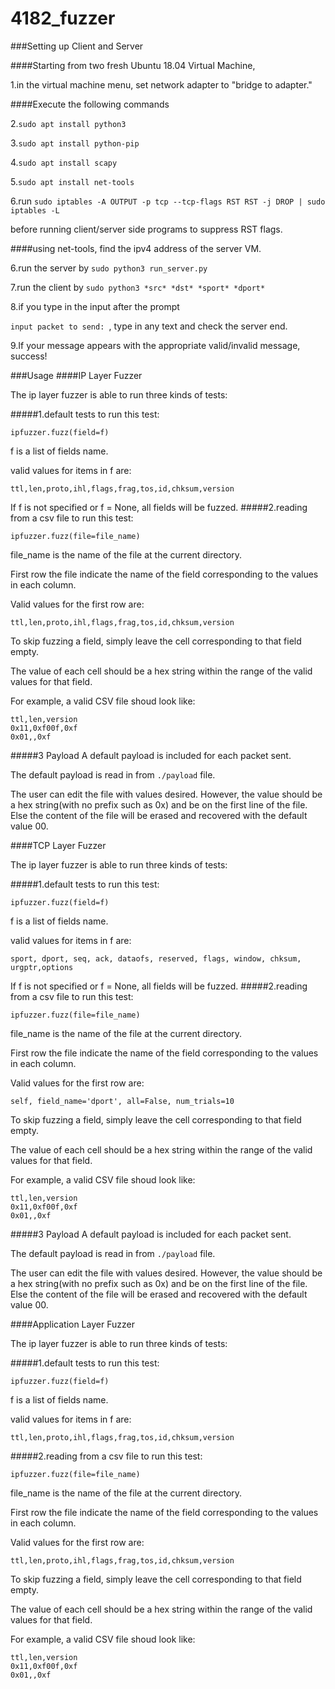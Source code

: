 # 4182_fuzzer

###Setting up Client and Server

####Starting from two fresh Ubuntu 18.04 Virtual Machine,

1.in the virtual machine menu, set network adapter to "bridge to adapter."

####Execute the following commands

2.```sudo apt install python3```

3.```sudo apt install python-pip```

4.```sudo apt install scapy```

5.```sudo apt install net-tools```

6.run 
```sudo iptables -A OUTPUT -p tcp --tcp-flags RST RST -j DROP | sudo iptables -L```

before running client/server side programs to suppress RST flags.

####using net-tools, find the ipv4 address of the server VM.

6.run the server by ```sudo python3 run_server.py```

7.run the client by ```sudo python3 *src* *dst* *sport* *dport*```

8.if you type in the input after the prompt

```input packet to send: ```, type in any text and check the server end.

9.If your message appears with the appropriate valid/invalid message, success!

###Usage
####IP Layer Fuzzer

The ip layer fuzzer is able to run three kinds of tests:

#####1.default tests
to run this test:

    
    ipfuzzer.fuzz(field=f)
    

f is a list of fields name.

valid values for items in f are:


    ttl,len,proto,ihl,flags,frag,tos,id,chksum,version

If f is not specified or f = None, all fields will be fuzzed.
#####2.reading from a csv file
to run this test:

    
    ipfuzzer.fuzz(file=file_name)

file_name is the name of the file at the current directory.

First row the file indicate the name of the field corresponding to the values in each column.

Valid values for the first row are:


    ttl,len,proto,ihl,flags,frag,tos,id,chksum,version



To skip fuzzing a field, simply leave the cell corresponding to that field empty.

The value of each cell should be a hex string within the range of the valid values for that field.

For example, a valid CSV file shoud look like:


    ttl,len,version
    0x11,0xf00f,0xf
    0x01,,0xf

#####3 Payload
A default payload is included for each packet sent.

The default payload is read in from ```./payload``` file.

The user can edit the file with values desired. However, the value should be a hex string(with no prefix such as 0x) and be on the first line of the file.
Else the content of the file will be erased and recovered with the default value 00.

####TCP Layer Fuzzer

The ip layer fuzzer is able to run three kinds of tests:

#####1.default tests
to run this test:

    
    ipfuzzer.fuzz(field=f)
    

f is a list of fields name.

valid values for items in f are:


    sport, dport, seq, ack, dataofs, reserved, flags, window, chksum, urgptr,options

If f is not specified or f = None, all fields will be fuzzed.
#####2.reading from a csv file
to run this test:

    
    ipfuzzer.fuzz(file=file_name)

file_name is the name of the file at the current directory.

First row the file indicate the name of the field corresponding to the values in each column.

Valid values for the first row are:


    self, field_name='dport', all=False, num_trials=10



To skip fuzzing a field, simply leave the cell corresponding to that field empty.

The value of each cell should be a hex string within the range of the valid values for that field.

For example, a valid CSV file shoud look like:


    ttl,len,version
    0x11,0xf00f,0xf
    0x01,,0xf

#####3 Payload
A default payload is included for each packet sent.

The default payload is read in from ```./payload``` file.

The user can edit the file with values desired. However, the value should be a hex string(with no prefix such as 0x) and be on the first line of the file.
Else the content of the file will be erased and recovered with the default value 00.


####Application Layer Fuzzer

The ip layer fuzzer is able to run three kinds of tests:

#####1.default tests
to run this test:

    
    ipfuzzer.fuzz(field=f)
    

f is a list of fields name.

valid values for items in f are:


    ttl,len,proto,ihl,flags,frag,tos,id,chksum,version


#####2.reading from a csv file
to run this test:

    
    ipfuzzer.fuzz(file=file_name)

file_name is the name of the file at the current directory.

First row the file indicate the name of the field corresponding to the values in each column.

Valid values for the first row are:


    ttl,len,proto,ihl,flags,frag,tos,id,chksum,version



To skip fuzzing a field, simply leave the cell corresponding to that field empty.

The value of each cell should be a hex string within the range of the valid values for that field.

For example, a valid CSV file shoud look like:


    ttl,len,version
    0x11,0xf00f,0xf
    0x01,,0xf


